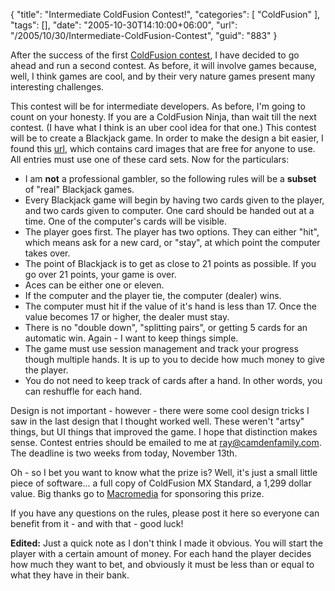 {
	"title": "Intermediate ColdFusion Contest!",
	"categories": [
		"ColdFusion"
	],
	"tags": [],
	"date": "2005-10-30T14:10:00+06:00",
	"url": "/2005/10/30/Intermediate-ColdFusion-Contest",
	"guid": "883"
}

After the success of the first <a href="http://ray.camdenfamily.com/index.cfm/2005/9/20/Contest-Shall-We-Play-a-Game">ColdFusion contest</a>, I have decided to go ahead and run a second contest. As before,  it will involve games because, well, I think games are cool, and by their very nature games present many interesting challenges. 

This contest will be for intermediate developers. As before, I'm going to count on your honesty. If you are a ColdFusion Ninja, than wait till the next contest. (I have what I think is an uber cool idea for that one.) This contest will be to create a Blackjack game. In order to make the design a bit easier, I found this <a href="http://www.jfitz.com/cards/">url</a>, which contains card images that are free for anyone to use. All entries must use one of these card sets. Now for the particulars:

<ul>
<li>I am <b>not</b> a professional gambler, so the following rules will be a <b>subset</b> of "real" Blackjack games. 
<li>Every Blackjack game will begin by having two cards given to the player, and two cards given to computer. One card should be handed out at a time. One of the computer's cards will be visible.
<li>The player goes first. The player has two options. They can either "hit", which means ask for a new card, or "stay", at which point the computer takes over.
<li>The point of Blackjack is to get as close to 21 points as possible. If you go over 21 points, your game is over.
<li>Aces can be either one or eleven.
<li>If the computer and the player tie, the computer (dealer) wins.
<li>The computer must hit if the value of it's hand is less than 17. Once the value becomes 17 or higher, the dealer must stay.
<li>There is no "double down", "splitting pairs", or getting 5 cards for an automatic win. Again - I want to keep things simple.
<li>The game must use session management and track your progress though multiple hands. It is up to you to decide how much money to give the player.
<li>You do not need to keep track of cards after a hand. In other words, you can reshuffle for each hand.
</ul>

Design is not important - however - there were some cool design tricks I saw in the last design that I thought worked well. These weren't "artsy" things, but UI things that improved the game. I hope that distinction makes sense. Contest entries should be emailed to me at ray@camdenfamily.com. The deadline is two weeks from today, November 13th.

Oh - so I bet you want to know what the prize is? Well, it's just a small little piece of software... a full copy of ColdFusion MX Standard, a 1,299 dollar value. Big thanks go to <a href="http://www.macromedia.com">Macromedia</a> for sponsoring this prize. 

If you have any questions on the rules, please post it here so everyone can benefit from it - and with that - good luck!

<b>Edited:</b> Just a quick note as I don't think I made it obvious. You will start the player with a certain amount of money. For each hand the player decides how much they want to bet, and obviously it must be less than or equal to what they have in their bank.